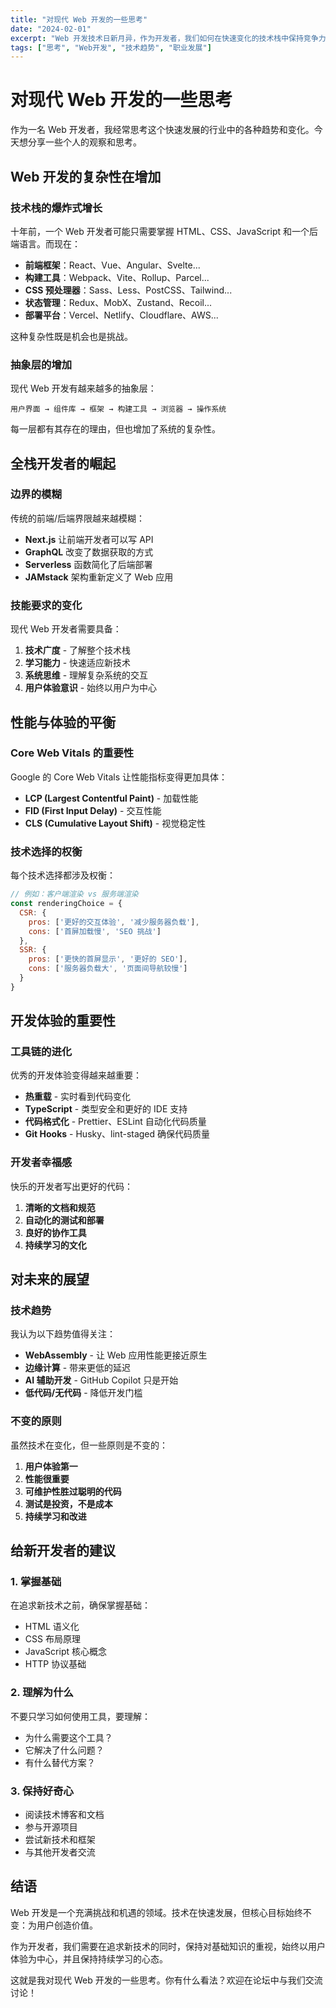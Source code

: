 ```yaml
---
title: "对现代 Web 开发的一些思考"
date: "2024-02-01"
excerpt: "Web 开发技术日新月异，作为开发者，我们如何在快速变化的技术栈中保持竞争力？分享一些个人的思考和见解。"
tags: ["思考", "Web开发", "技术趋势", "职业发展"]
---
```


# 对现代 Web 开发的一些思考

作为一名 Web 开发者，我经常思考这个快速发展的行业中的各种趋势和变化。今天想分享一些个人的观察和思考。

## Web 开发的复杂性在增加

### 技术栈的爆炸式增长

十年前，一个 Web 开发者可能只需要掌握 HTML、CSS、JavaScript 和一个后端语言。而现在：

- **前端框架**：React、Vue、Angular、Svelte...
- **构建工具**：Webpack、Vite、Rollup、Parcel...
- **CSS 预处理器**：Sass、Less、PostCSS、Tailwind...
- **状态管理**：Redux、MobX、Zustand、Recoil...
- **部署平台**：Vercel、Netlify、Cloudflare、AWS...

这种复杂性既是机会也是挑战。

### 抽象层的增加

现代 Web 开发有越来越多的抽象层：

```
用户界面 → 组件库 → 框架 → 构建工具 → 浏览器 → 操作系统
```

每一层都有其存在的理由，但也增加了系统的复杂性。

## 全栈开发者的崛起

### 边界的模糊

传统的前端/后端界限越来越模糊：

- **Next.js** 让前端开发者可以写 API
- **GraphQL** 改变了数据获取的方式
- **Serverless** 函数简化了后端部署
- **JAMstack** 架构重新定义了 Web 应用

### 技能要求的变化

现代 Web 开发者需要具备：

1. **技术广度** - 了解整个技术栈
2. **学习能力** - 快速适应新技术
3. **系统思维** - 理解复杂系统的交互
4. **用户体验意识** - 始终以用户为中心

## 性能与体验的平衡

### Core Web Vitals 的重要性

Google 的 Core Web Vitals 让性能指标变得更加具体：

- **LCP (Largest Contentful Paint)** - 加载性能
- **FID (First Input Delay)** - 交互性能
- **CLS (Cumulative Layout Shift)** - 视觉稳定性

### 技术选择的权衡

每个技术选择都涉及权衡：

```javascript
// 例如：客户端渲染 vs 服务端渲染
const renderingChoice = {
  CSR: {
    pros: ['更好的交互体验', '减少服务器负载'],
    cons: ['首屏加载慢', 'SEO 挑战']
  },
  SSR: {
    pros: ['更快的首屏显示', '更好的 SEO'],
    cons: ['服务器负载大', '页面间导航较慢']
  }
}
```

## 开发体验的重要性

### 工具链的进化

优秀的开发体验变得越来越重要：

- **热重载** - 实时看到代码变化
- **TypeScript** - 类型安全和更好的 IDE 支持
- **代码格式化** - Prettier、ESLint 自动化代码质量
- **Git Hooks** - Husky、lint-staged 确保代码质量

### 开发者幸福感

快乐的开发者写出更好的代码：

1. **清晰的文档和规范**
2. **自动化的测试和部署**
3. **良好的协作工具**
4. **持续学习的文化**

## 对未来的展望

### 技术趋势

我认为以下趋势值得关注：

- **WebAssembly** - 让 Web 应用性能更接近原生
- **边缘计算** - 带来更低的延迟
- **AI 辅助开发** - GitHub Copilot 只是开始
- **低代码/无代码** - 降低开发门槛

### 不变的原则

虽然技术在变化，但一些原则是不变的：

1. **用户体验第一**
2. **性能很重要**
3. **可维护性胜过聪明的代码**
4. **测试是投资，不是成本**
5. **持续学习和改进**

## 给新开发者的建议

### 1. 掌握基础

在追求新技术之前，确保掌握基础：

- HTML 语义化
- CSS 布局原理
- JavaScript 核心概念
- HTTP 协议基础

### 2. 理解为什么

不要只学习如何使用工具，要理解：

- 为什么需要这个工具？
- 它解决了什么问题？
- 有什么替代方案？

### 3. 保持好奇心

- 阅读技术博客和文档
- 参与开源项目
- 尝试新技术和框架
- 与其他开发者交流

## 结语

Web 开发是一个充满挑战和机遇的领域。技术在快速发展，但核心目标始终不变：为用户创造价值。

作为开发者，我们需要在追求新技术的同时，保持对基础知识的重视，始终以用户体验为中心，并且保持持续学习的心态。

这就是我对现代 Web 开发的一些思考。你有什么看法？欢迎在论坛中与我们交流讨论！ 